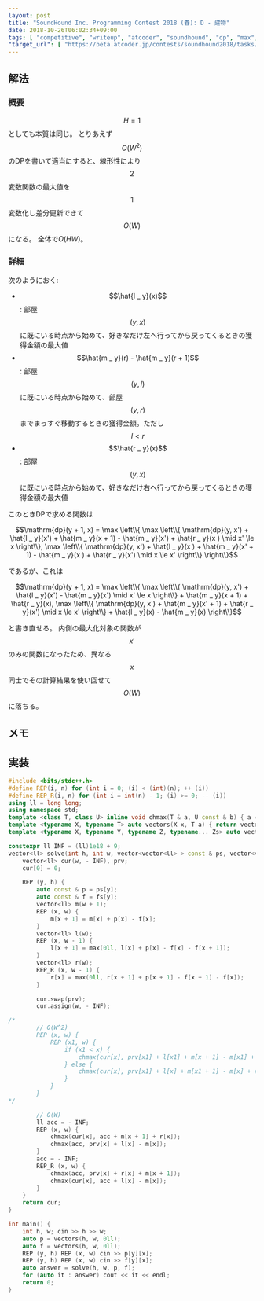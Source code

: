 ```yaml
---
layout: post
title: "SoundHound Inc. Programming Contest 2018 (春): D - 建物"
date: 2018-10-26T06:02:34+09:00
tags: [ "competitive", "writeup", "atcoder", "soundhound", "dp", "max", "linearity" ]
"target_url": [ "https://beta.atcoder.jp/contests/soundhound2018/tasks/soundhound2018_d" ]
---
```


## 解法

### 概要

$$H = 1$$としても本質は同じ。
とりあえず$$O(W^2)$$のDPを書いて適当にすると、線形性により$$2$$変数関数の最大値を$$1$$変数化し差分更新できて$$O(W)$$になる。
全体で$O(HW)$。

### 詳細

次のようにおく:

-   $$\hat{l _ y}(x)$$: 部屋$$(y, x)$$に既にいる時点から始めて、好きなだけ左へ行ってから戻ってくるときの獲得金額の最大値
-   $$\hat{m _ y}(r) - \hat{m _ y}(r + 1)$$: 部屋$$(y, l)$$に既にいる時点から始めて、部屋$$(y, r)$$までまっすぐ移動するときの獲得金額。ただし $$l \lt r$$
-   $$\hat{r _ y}(x)$$: 部屋$$(y, x)$$に既にいる時点から始めて、好きなだけ右へ行ってから戻ってくるときの獲得金額の最大値

このときDPで求める関数は

$$\mathrm{dp}(y + 1, x) = \max \left\\{
    \max \left\\{ \mathrm{dp}(y, x') + \hat{l _ y}(x') + \hat{m _ y}(x  + 1) - \hat{m _ y}(x') + \hat{r _ y}(x ) \mid x' \le x \right\\},
    \max \left\\{ \mathrm{dp}(y, x') + \hat{l _ y}(x ) + \hat{m _ y}(x' + 1) - \hat{m _ y}(x ) + \hat{r _ y}(x') \mid x \le x' \right\\} \right\\}$$

であるが、これは

$$\mathrm{dp}(y + 1, x) = \max \left\\{
    \max \left\\{ \mathrm{dp}(y, x') + \hat{l _ y}(x') - \hat{m _ y}(x') \mid x' \le x \right\\} + \hat{m _ y}(x + 1) + \hat{r _ y}(x),
    \max \left\\{ \mathrm{dp}(y, x') + \hat{m _ y}(x' + 1) + \hat{r _ y}(x') \mid x \le x' \right\\} + \hat{l _ y}(x) - \hat{m _ y}(x) \right\\}$$

と書き直せる。
内側の最大化対象の関数が$$x'$$のみの関数になったため、異なる$$x$$同士でその計算結果を使い回せて$$O(W)$$に落ちる。

## メモ

## 実装

``` c++
#include <bits/stdc++.h>
#define REP(i, n) for (int i = 0; (i) < (int)(n); ++ (i))
#define REP_R(i, n) for (int i = int(n) - 1; (i) >= 0; -- (i))
using ll = long long;
using namespace std;
template <class T, class U> inline void chmax(T & a, U const & b) { a = max<T>(a, b); }
template <typename X, typename T> auto vectors(X x, T a) { return vector<T>(x, a); }
template <typename X, typename Y, typename Z, typename... Zs> auto vectors(X x, Y y, Z z, Zs... zs) { auto cont = vectors(y, z, zs...); return vector<decltype(cont)>(x, cont); }

constexpr ll INF = (ll)1e18 + 9;
vector<ll> solve(int h, int w, vector<vector<ll> > const & ps, vector<vector<ll> > const & fs) {
    vector<ll> cur(w, - INF), prv;
    cur[0] = 0;

    REP (y, h) {
        auto const & p = ps[y];
        auto const & f = fs[y];
        vector<ll> m(w + 1);
        REP (x, w) {
            m[x + 1] = m[x] + p[x] - f[x];
        }
        vector<ll> l(w);
        REP (x, w - 1) {
            l[x + 1] = max(0ll, l[x] + p[x] - f[x] - f[x + 1]);
        }
        vector<ll> r(w);
        REP_R (x, w - 1) {
            r[x] = max(0ll, r[x + 1] + p[x + 1] - f[x + 1] - f[x]);
        }

        cur.swap(prv);
        cur.assign(w, - INF);

/*
        // O(W^2)
        REP (x, w) {
            REP (x1, w) {
                if (x1 < x) {
                    chmax(cur[x], prv[x1] + l[x1] + m[x + 1] - m[x1] + r[x]);
                } else {
                    chmax(cur[x], prv[x1] + l[x] + m[x1 + 1] - m[x] + r[x1]);
                }
            }
        }
*/

        // O(W)
        ll acc = - INF;
        REP (x, w) {
            chmax(cur[x], acc + m[x + 1] + r[x]);
            chmax(acc, prv[x] + l[x] - m[x]);
        }
        acc = - INF;
        REP_R (x, w) {
            chmax(acc, prv[x] + r[x] + m[x + 1]);
            chmax(cur[x], acc + l[x] - m[x]);
        }
    }
    return cur;
}

int main() {
    int h, w; cin >> h >> w;
    auto p = vectors(h, w, 0ll);
    auto f = vectors(h, w, 0ll);
    REP (y, h) REP (x, w) cin >> p[y][x];
    REP (y, h) REP (x, w) cin >> f[y][x];
    auto answer = solve(h, w, p, f);
    for (auto it : answer) cout << it << endl;
    return 0;
}
```
